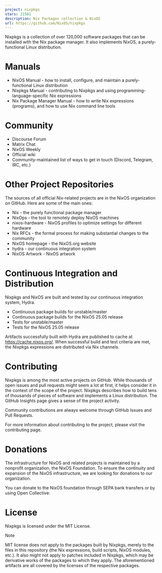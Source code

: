 ```yaml
---
project: nixpkgs
stars: 21581
description: Nix Packages collection & NixOS
url: https://github.com/NixOS/nixpkgs
---
```


Nixpkgs is a collection of over 120,000 software packages that can be installed with the Nix package manager. It also implements NixOS, a purely-functional Linux distribution.

Manuals
=======

-   NixOS Manual - how to install, configure, and maintain a purely-functional Linux distribution
-   Nixpkgs Manual - contributing to Nixpkgs and using programming-language-specific Nix expressions
-   Nix Package Manager Manual - how to write Nix expressions (programs), and how to use Nix command line tools

Community
=========

-   Discourse Forum
-   Matrix Chat
-   NixOS Weekly
-   Official wiki
-   Community-maintained list of ways to get in touch (Discord, Telegram, IRC, etc.)

Other Project Repositories
==========================

The sources of all official Nix-related projects are in the NixOS organization on GitHub. Here are some of the main ones:

-   Nix - the purely functional package manager
-   NixOps - the tool to remotely deploy NixOS machines
-   nixos-hardware - NixOS profiles to optimize settings for different hardware
-   Nix RFCs - the formal process for making substantial changes to the community
-   NixOS homepage - the NixOS.org website
-   hydra - our continuous integration system
-   NixOS Artwork - NixOS artwork

Continuous Integration and Distribution
=======================================

Nixpkgs and NixOS are built and tested by our continuous integration system, Hydra.

-   Continuous package builds for unstable/master
-   Continuous package builds for the NixOS 25.05 release
-   Tests for unstable/master
-   Tests for the NixOS 25.05 release

Artifacts successfully built with Hydra are published to cache at https://cache.nixos.org/. When successful build and test criteria are met, the Nixpkgs expressions are distributed via Nix channels.

Contributing
============

Nixpkgs is among the most active projects on GitHub. While thousands of open issues and pull requests might seem a lot at first, it helps consider it in the context of the scope of the project. Nixpkgs describes how to build tens of thousands of pieces of software and implements a Linux distribution. The GitHub Insights page gives a sense of the project activity.

Community contributions are always welcome through GitHub Issues and Pull Requests.

For more information about contributing to the project, please visit the contributing page.

Donations
=========

The infrastructure for NixOS and related projects is maintained by a nonprofit organization, the NixOS Foundation. To ensure the continuity and expansion of the NixOS infrastructure, we are looking for donations to our organization.

You can donate to the NixOS foundation through SEPA bank transfers or by using Open Collective:

License
=======

Nixpkgs is licensed under the MIT License.

Note

MIT license does not apply to the packages built by Nixpkgs, merely to the files in this repository (the Nix expressions, build scripts, NixOS modules, etc.). It also might not apply to patches included in Nixpkgs, which may be derivative works of the packages to which they apply. The aforementioned artifacts are all covered by the licenses of the respective packages.
